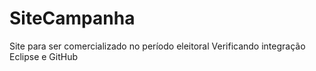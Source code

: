 # SiteCampanha
Site para ser comercializado no período eleitoral
Verificando integração Eclipse e GitHub
